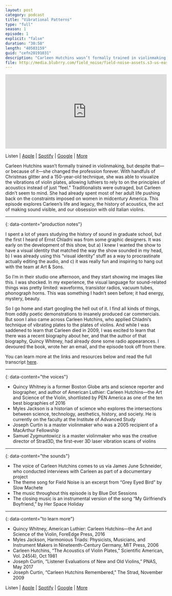 ```yaml
---
layout: post
category: podcast
title: "Vibrational Patterns"
type: "full"
season: 1
episode: 1
explicit: "false"
duration: "30:58"
length: "40503159"
guid: "cefn20191031"
description: "Carleen Hutchins wasn’t formally trained in violinmaking, but despite that—or because of it—she changed the profession forever. With handfuls of Christmas glitter and a 150-year-old technique, she was able to visualize the vibrations of violin plates, allowing luthiers to rely to on the principles of acoustics instead of just “feel.” Traditionalists were outraged, but Carleen didn’t seem to mind. She had already spent most of her adult life pushing back on the constraints imposed on women in midcentury America. This episode explores Carleen’s life and legacy, the history of acoustics, the act of making sound visible, and our obsession with old Italian violins. To learn more about this episode visit [the show page](https://blog.fieldnoise.com/vibrational-patterns.html)"
file: http://media.blubrry.com/field_noise/field-noise-assets.s3-us-east-2.amazonaws.com/TlWYrulewVrPjHdS0HpA5TJDItaLhsEsHoZRrddOuDANZUQMRar3AJM6Edome7mGw3y0qt3XmtucIlyRc55BhjHKT5SOJq0iOAbn.mp3
---
```

<iframe src="https://open.spotify.com/embed-podcast/episode/73FSrmjOkI3NR66vmfF0hh" width="100%" height="232" frameborder="0" allowtransparency="true" allow="encrypted-media"></iframe>

Listen | [Apple](https://pod.link/fieldnoise.apple) | [Spotify](https://pod.link/fieldnoise.spotify) | [Google](https://pod.link/fieldnoise.google) | [More](https://pod.link/fieldnoise)

Carleen Hutchins wasn’t formally trained in violinmaking, but despite that—or because of it—she changed the profession forever. With handfuls of Christmas glitter and a 150-year-old technique, she was able to visualize the vibrations of violin plates, allowing luthiers to rely to on the principles of acoustics instead of just “feel.” Traditionalists were outraged, but Carleen didn’t seem to mind. She had already spent most of her adult life pushing back on the constraints imposed on women in midcentury America. This episode explores Carleen’s life and legacy, the history of acoustics, the act of making sound visible, and our obsession with old Italian violins.

---
{: data-content="production notes"}

I spent a lot of years studying the history of sound in graduate school, but the first I heard of Ernst Chladni was from some graphic designers. It was early on the development of this show, but a) I knew I wanted the show to have a visual identity that matched the way the show sounded in my head, b) I was already using this “visual identity” stuff as a way to procrastinate actually editing the audio, and c) it was really fun and inspiring to hang out with the team at Art & Sons.

So I’m in their studio one afternoon, and they start showing me images like this. I was shocked. In my experience, the visual language for sound-related things was pretty limited: waveforms, transistor radios, vacuum tubes, phonograph horns. This was something I hadn’t seen before; it had energy, mystery, beauty.

So I go home and start googling the hell out of it. I find all kinds of things, from oddly poetic demonstrations to insanely produced car commercials. But soon I also came across Carleen Hutchins, who applied Chladni’s technique of vibrating plates to the plates of violins. And while I was saddened to learn that Carleen died in 2009, I was excited to learn that there was a recent biography about her, and that the author of that biography, Quincy Whitney, had already done some radio appearances. I devoured the book, wrote her an email, and the episode took off from there.

You can learn more at the links and resources below and read the full transcript [here](/vibrational-patterns-transcript.html).

---
{: data-content="the voices"}

- Quincy Whitney is a former Boston Globe arts and science reporter and biographer, and author of American Luthier: Carleen Hutchins—the Art and Science of the Violin, shortlisted by PEN America as one of the ten best biographies of 2016
- Myles Jackson is a historian of science who explores the intersections between science, technology, aesthetics, history, and society. He is currently on the faculty at the Institute of Advanced Study
- Joseph Curtin is a master violinmaker who was a 2005 recipient of a MacArthur Fellowship
- Samuel Zygmuntowicz is a master violinmaker who was the creative director of Strad3D, the first-ever 3D laser vibration scans of violins

---
{: data-content="the sounds"}

- The voice of Carleen Hutchins comes to us via James June Schneider, who conducted interviews with Carleen as part of a documentary project
- The theme song for Field Noise is an excerpt from “Grey Eyed Bird” by Slow Machete
- The music throughout this episode is by Blue Dot Sessions
- The closing music is an instrumental version of the song “My Girlfriend’s Boyfriend,” by Her Space Holiday

---
{: data-content="to learn more"}

- Quincy Whitney, American Luthier: Carleen Hutchins—the Art and Science of the Violin, ForeEdge Press, 2016
- Myles Jackson, Harmonious Triads: Physicists, Musicians, and Instrument Makers in Nineteenth-Century Germany, MIT Press, 2006
- Carleen Hutchins, “The Acoustics of Violin Plates,” Scientific American, Vol. 245(4), Oct 1981
- Joseph Curtin, “Listener Evaluations of New and Old Violins,” PNAS, May 2017
- Joseph Curtin, “Carleen Hutchins Remembered,” The Strad, November 2009

Listen | [Apple](https://pod.link/fieldnoise.apple) | [Spotify](https://pod.link/fieldnoise.spotify) | [Google](https://pod.link/fieldnoise.google) | [More](https://pod.link/fieldnoise)





